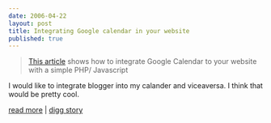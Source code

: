 ```yaml
---
date: 2006-04-22
layout: post
title: Integrating Google calendar in your website
published: true
---
```

<blockquote>
<a href="http://ajax.phpmagazine.net/2006/04/howto_integrate_google_calenda.html">This article</a> shows how to integrate Google Calendar to your website with a simple PHP/ Javascript</blockquote><p />I would like to integrate blogger into my calander and viceaversa.  I think that would be pretty cool.<p /><a href="http://ajax.phpmagazine.net/2006/04/howto_integrate_google_calenda.html">read more</a> | <a href="http://digg.com/programming/Integrating_Google_calendar_in_your_website">digg story</a><div class="blogger-post-footer"><img class="posterous_download_image" src="https://blogger.googleusercontent.com/tracker/8109338-114571814337920890?l=www.kinlan.co.uk%2Findex.html" height="1" alt="" width="1" /></div>

